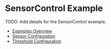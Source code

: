 # SensorControl Example

TODO: Add details for the SensorControl example.

- [Examples Overview](../examples.md)
- [Sensor Configuration](../configuration/sensor_config.md)
- [Threshold Configuration](../configuration/threshold_config.md)